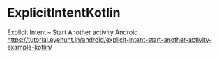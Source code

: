 # ExplicitIntentKotlin
Explicit Intent – Start Another activity Android
https://tutorial.eyehunt.in/android/explicit-intent-start-another-activity-example-kotlin/
